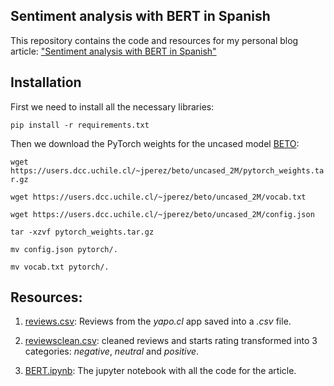 

## Sentiment analysis with BERT in Spanish 
This repository contains the code and resources for my personal blog article: ["Sentiment analysis with BERT in Spanish"](http://benjad.github.io/2020/08/04/clasificador-sentimiento-BERT/)
## Installation
First we need to install all the necessary libraries:

`pip install -r requirements.txt`


Then we download the PyTorch weights for the uncased model [BETO](https://github.com/dccuchile/beto):

`wget https://users.dcc.uchile.cl/~jperez/beto/uncased_2M/pytorch_weights.tar.gz`

`wget https://users.dcc.uchile.cl/~jperez/beto/uncased_2M/vocab.txt` 

`wget https://users.dcc.uchile.cl/~jperez/beto/uncased_2M/config.json` 

`tar -xzvf pytorch_weights.tar.gz`

`mv config.json pytorch/.`

`mv vocab.txt pytorch/.`



## Resources:

1. [reviews.csv](reviews.csv): Reviews from the *yapo.cl* app  saved into a *.csv* file.

2. [reviewsclean.csv](reviewsclean.csv): cleaned reviews and starts rating transformed into 3 categories: *negative*, *neutral* and *positive*.

3. [BERT.ipynb](BERT.ipynb): The jupyter notebook with all the code for the article.

